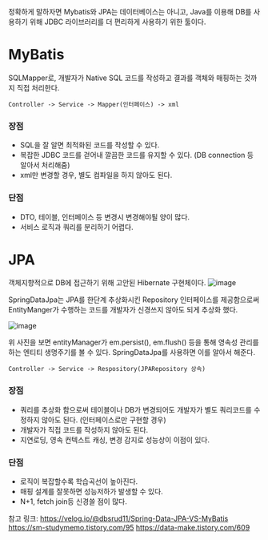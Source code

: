 정확하게 말하자면 Mybatis와 JPA는 데이터베이스는 아니고, Java를 이용해 DB를 사용하기 위해 JDBC 라이브러리를 더 편리하게 사용하기 위한 툴이다. 

# MyBatis

SQLMapper로, 개발자가 Native SQL 코드를 작성하고 결과를 객체와 매핑하는 것까지 직접 처리한다. 

```
Controller -> Service -> Mapper(인터페이스) -> xml
```

### 장점

* SQL을 잘 알면 최적화된 코드를 작성할 수 있다. 
* 복잡한 JDBC 코드를 걷어내 깔끔한 코드를 유지할 수 있다. (DB connection 등 알아서 처리해줌)
* xml만 변경할 경우, 별도 컴파일을 하지 않아도 된다. 

### 단점

* DTO, 테이블, 인터페이스 등 변경시 변경해야될 양이 많다. 
* 서비스 로직과 쿼리를 분리하기 어렵다.  



# JPA

객체지향적으로 DB에 접근하기 위해 고안된 Hibernate 구현체이다. 
![image](https://user-images.githubusercontent.com/45115557/182015769-724239c1-d8fd-4e35-8fe2-d62029c3e629.png)

SpringDataJpa는 JPA를 한단계 추상화시킨 Repository 인터페이스를 제공함으로써 EntityManger가 수행하는 코드를 개발자가 신경쓰지 않아도 되게 추상화 했다. 

![image](https://user-images.githubusercontent.com/45115557/182015847-5f8b8856-1a1f-41f8-8d07-5a8c50ec08ff.png)

위 사진을 보면 entityManager가 em.persist(), em.flush() 등을 통해 영속성 관리를 하는 엔티티 생명주기를 볼 수 있다. SpringDataJpa를 사용하면 이를 알아서 해준다. 

```
Controller -> Service -> Respository(JPARepository 상속)
```

### 장점

* 쿼리를 추상화 함으로써 테이블이나 DB가 변경되어도 개발자가 별도 쿼리코드를 수정하지 않아도 된다. (인터페이스로만 구현할 경우)
* 개발자가 직접 코드를 작성하지 않아도 된다.
* 지연로딩, 영속 컨텍스트 캐싱, 변경 감지로 성능상이 이점이 있다. 

### 단점

* 로직이 복잡할수록 학습곡선이 높아진다. 
* 매핑 설계를 잘못하면 성능저하가 발생할 수 있다. 
* N+1, fetch join등 신경쓸 점이 많다. 


참고 링크:
https://velog.io/@dbsrud11/Spring-Data-JPA-VS-MyBatis
https://sm-studymemo.tistory.com/95
https://data-make.tistory.com/609
